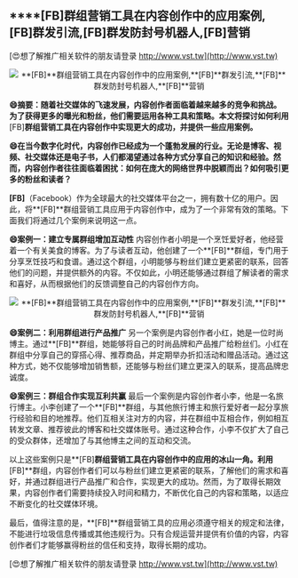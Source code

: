 ## ****[FB]**群组营销工具在内容创作中的应用案例,**[FB]**群发引流,**[FB]**群发防封号机器人,**[FB]**营销**

[😍想了解推广相关软件的朋友请登录 http://www.vst.tw](http://www.vst.tw)

 <center><img src="https://vst.tw/MP4/tuiguang/png/6.png" alt="**[FB]**群组营销工具在内容创作中的应用案例,**[FB]**群发引流,**[FB]**群发防封号机器人,**[FB]**营销"></center>

**😄摘要：随着社交媒体的飞速发展，内容创作者面临着越来越多的竞争和挑战。为了获得更多的曝光和粉丝，他们需要运用各种工具和策略。本文将探讨如何利用**[FB]**群组营销工具在内容创作中实现更大的成功，并提供一些应用案例。**

**😄在当今数字化时代，内容创作已经成为一个蓬勃发展的行业。无论是博客、视频、社交媒体还是电子书，人们都渴望通过各种方式分享自己的知识和经验。然而，内容创作者往往面临着困扰：如何在庞大的网络世界中脱颖而出？如何吸引更多的粉丝和读者？**

**[FB]**（Facebook）作为全球最大的社交媒体平台之一，拥有数十亿的用户。因此，将**[FB]**群组营销工具应用于内容创作中，成为了一个非常有效的策略。下面我们将通过几个案例来说明这一点。

**😄案例一：建立专属群组增加互动性**
内容创作者小明是一个烹饪爱好者，他经营着一个有关美食的博客。为了与读者互动，他创建了一个**[FB]**群组，专门用于分享烹饪技巧和食谱。通过这个群组，小明能够与粉丝们建立更紧密的联系，回答他们的问题，并提供额外的内容。不仅如此，小明还能够通过群组了解读者的需求和喜好，从而根据他们的反馈调整自己的内容创作方向。

 <center><img src="https://vst.tw/MP4/tuiguang/png/7.png" alt="**[FB]**群组营销工具在内容创作中的应用案例,**[FB]**群发引流,**[FB]**群发防封号机器人,**[FB]**营销"></center>

**😄案例二：利用群组进行产品推广**
另一个案例是内容创作者小红，她是一位时尚博主。通过**[FB]**群组，她能够将自己的时尚品牌和产品推广给粉丝们。小红在群组中分享自己的穿搭心得、推荐商品，并定期举办折扣活动和赠品活动。通过这种方式，她不仅能够增加销售额，还能够与粉丝们建立更深入的联系，提高品牌忠诚度。

**😄案例三：群组合作实现互利共赢**
最后一个案例是内容创作者小李，他是一名旅行博主。小李创建了一个**[FB]**群组，与其他旅行博主和旅行爱好者一起分享旅行经验和目的地推荐。他们互相关注对方的内容，并在群组中互相合作，例如相互转发文章、推荐彼此的博客和社交媒体账号。通过这种合作，小李不仅扩大了自己的受众群体，还增加了与其他博主之间的互动和交流。

以上这些案例只是**[FB]**群组营销工具在内容创作中的应用的冰山一角。利用**[FB]**群组，内容创作者们可以与粉丝们建立更紧密的联系，了解他们的需求和喜好，并通过群组进行产品推广和合作，实现更大的成功。然而，为了取得长期效果，内容创作者们需要持续投入时间和精力，不断优化自己的内容和策略，以适应不断变化的社交媒体环境。

最后，值得注意的是，**[FB]**群组营销工具的应用必须遵守相关的规定和法律，不能进行垃圾信息传播或其他违规行为。只有合规运营并提供有价值的内容，内容创作者们才能够赢得粉丝的信任和支持，取得长期的成功。

[😍想了解推广相关软件的朋友请登录 http://www.vst.tw](http://www.vst.tw)



